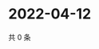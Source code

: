 # 2022-04-12

共 0 条

<!-- BEGIN WEIBO -->
<!-- 最后更新时间 Tue Apr 12 2022 02:00:39 GMT+0800 (China Standard Time) -->

<!-- END WEIBO -->
